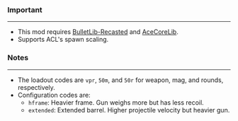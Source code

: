 ### Important
---
- This mod requires [BulletLib-Recasted](https://github.com/HDest-Community/HDBulletLib-Recasted) and [AceCoreLib](https://github.com/HDest-Community/AceCoreLib).
- Supports ACL's spawn scaling.

### Notes
---
- The loadout codes are `vpr`, `50m`, and `50r` for weapon, mag, and rounds, respectively.
- Configuration codes are:
	- `hframe`: Heavier frame. Gun weighs more but has less recoil.
	- `extended`: Extended barrel. Higher projectile velocity but heavier gun.
